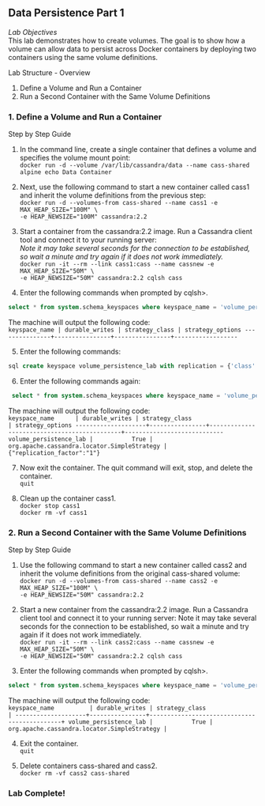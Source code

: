 ## Data Persistence Part 1
*Lab Objectives*  
This lab demonstrates how to create volumes. The goal is to show how a volume can allow data to persist across Docker containers by deploying two containers using the same volume definitions.

Lab Structure - Overview
1.	Define a Volume and Run a Container
2.	Run a Second Container with the Same Volume Definitions 
 
### 1. Define a Volume and Run a Container
Step by Step Guide


1.	In the command line, create a single container that defines a volume and specifies the volume mount point:  
`docker run -d --volume /var/lib/cassandra/data --name cass-shared alpine echo Data Container`

2.	Next, use the following command to start a new container called cass1 and inherit the volume definitions from the previous step:  
`docker run -d --volumes-from cass-shared --name cass1 -e MAX_HEAP_SIZE="100M" \`  
`-e HEAP_NEWSIZE="100M" cassandra:2.2`

3.	Start a container from the cassandra:2.2 image. Run a Cassandra client tool and connect it to your running server:   
*Note it may take several seconds for the connection to be established, so wait a minute and try again if it does not work immediately.*  
`docker run -it --rm --link cass1:cass --name cassnew -e MAX_HEAP_SIZE="50M" \`  
`-e HEAP_NEWSIZE="50M" cassandra:2.2 cqlsh cass`

4.	Enter the following commands when prompted by cqlsh>.  
```sql
select * from system.schema_keyspaces where keyspace_name = 'volume_persistence_lab';
```
The machine will output the following code:  
    ```
    keyspace_name | durable_writes | strategy_class | strategy_options
    ---------------+----------------+----------------+------------------ 
    ```

5.	Enter the following commands:  
```sql
sql create keyspace volume_persistence_lab with replication = {'class' : 'SimpleStrategy', 'replication_factor': 1};
```
6.	Enter the following commands again:  
```sql
 select * from system.schema_keyspaces where keyspace_name = 'volume_persistence_lab';
```
The machine will output the following code:  
    ```
    keyspace_name      | durable_writes | strategy_class                              | strategy_options
    --------------------+----------------+---------------------------------------------+----------------------------
    volume_persistence_lab |           True | org.apache.cassandra.locator.SimpleStrategy | {"replication_factor":"1"}
    ```

7.	Now exit the container. The quit command will exit, stop, and delete the container.  
`quit`

8.	Clean up the container cass1.  
`docker stop cass1`  
`docker rm -vf cass1`

### 2. Run a Second Container with the Same Volume Definitions
Step by Step Guide
1.	Use the following command to start a new container called cass2 and inherit the volume definitions from the original cass-shared volume:  
`docker run -d --volumes-from cass-shared --name cass2 -e MAX_HEAP_SIZE="100M" \`  
`-e HEAP_NEWSIZE="50M" cassandra:2.2`

2.	Start a new container from the cassandra:2.2 image. Run a Cassandra client tool and connect it to your running server: Note it may take several seconds for the connection to be established, so wait a minute and try again if it does not work immediately.  
`docker run -it --rm --link cass2:cass --name cassnew -e MAX_HEAP_SIZE="50M" \`  
`-e HEAP_NEWSIZE="50M" cassandra:2.2 cqlsh cass`

3.	Enter the following commands when prompted by cqlsh>.  
```sql
select * from system.schema_keyspaces where keyspace_name = 'volume_persistence_lab';
```
The machine will output the following code:  
    ```
    keyspace_name          | durable_writes | strategy_class                              |
    --------------------+----------------+---------------------------------------------+
    volume_persistence_lab |           True | org.apache.cassandra.locator.SimpleStrategy |
    ```

4.	Exit the container.  
`quit`

5.	Delete containers cass-shared and cass2.  
`docker rm -vf cass2 cass-shared`

### Lab Complete!

